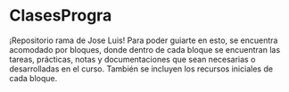 # ClasesProgra
¡Repositorio rama de Jose Luis!
Para poder guiarte en esto, se encuentra acomodado por bloques, donde dentro de
cada bloque se encuentran las tareas, prácticas, notas y documentaciones que 
sean necesarias o desarrolladas en el curso. 
También se incluyen los recursos iniciales de cada bloque. 
